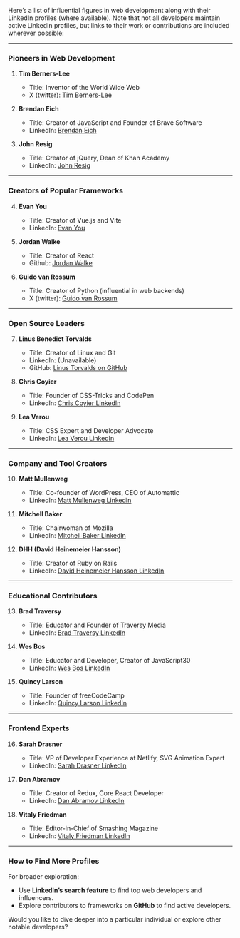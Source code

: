 Here’s a list of influential figures in web development along with their LinkedIn profiles (where available). Note that not all developers maintain active LinkedIn profiles, but links to their work or contributions are included wherever possible:

---

### **Pioneers in Web Development**
1. **Tim Berners-Lee**

   - Title: Inventor of the World Wide Web
   - X (twitter): [Tim Berners-Lee](https://x.com/timberners_lee)
   
2. **Brendan Eich**
   - Title: Creator of JavaScript and Founder of Brave Software
   - LinkedIn: [Brendan Eich](https://www.linkedin.com/in/brendaneich/)

3. **John Resig**
   - Title: Creator of jQuery, Dean of Khan Academy
   - LinkedIn: [John Resig](https://www.linkedin.com/in/jeresig/)

---

### **Creators of Popular Frameworks**
4. **Evan You**
   - Title: Creator of Vue.js and Vite
   - LinkedIn: [Evan You](https://www.linkedin.com/in/evanyou/)

5. **Jordan Walke**
   - Title: Creator of React
   - Github: [Jordan Walke](https://github.com/jordwalke)

6. **Guido van Rossum**
   - Title: Creator of Python (influential in web backends)
   - X (twitter): [Guido van Rossum](https://x.com/gvanrossum)

---

### **Open Source Leaders**
7. **Linus Benedict Torvalds**
   - Title: Creator of Linux and Git
   - LinkedIn: (Unavailable)
   - GitHub: [Linus Torvalds on GitHub](https://github.com/torvalds)

8. **Chris Coyier**
   - Title: Founder of CSS-Tricks and CodePen
   - LinkedIn: [Chris Coyier LinkedIn](https://www.linkedin.com/in/chriscoyier/)

9. **Lea Verou**
   - Title: CSS Expert and Developer Advocate
   - LinkedIn: [Lea Verou LinkedIn](https://www.linkedin.com/in/leaverou/)

---

### **Company and Tool Creators**
10. **Matt Mullenweg**
    - Title: Co-founder of WordPress, CEO of Automattic
    - LinkedIn: [Matt Mullenweg LinkedIn](https://www.linkedin.com/in/mullenweg/)

11. **Mitchell Baker**
    - Title: Chairwoman of Mozilla
    - LinkedIn: [Mitchell Baker LinkedIn](https://www.linkedin.com/in/mitchellbaker/)

12. **DHH (David Heinemeier Hansson)**
    - Title: Creator of Ruby on Rails
    - LinkedIn: [David Heinemeier Hansson LinkedIn](https://www.linkedin.com/in/david-heinemeier-hansson-98b57b1/)

---

### **Educational Contributors**
13. **Brad Traversy**
    - Title: Educator and Founder of Traversy Media
    - LinkedIn: [Brad Traversy LinkedIn](https://www.linkedin.com/in/bradtraversy/)

14. **Wes Bos**
    - Title: Educator and Developer, Creator of JavaScript30
    - LinkedIn: [Wes Bos LinkedIn](https://www.linkedin.com/in/wesbos/)

15. **Quincy Larson**
    - Title: Founder of freeCodeCamp
    - LinkedIn: [Quincy Larson LinkedIn](https://www.linkedin.com/in/quincylarson/)

---

### **Frontend Experts**
16. **Sarah Drasner**
    - Title: VP of Developer Experience at Netlify, SVG Animation Expert
    - LinkedIn: [Sarah Drasner LinkedIn](https://www.linkedin.com/in/sarah-drasner/)

17. **Dan Abramov**
    - Title: Creator of Redux, Core React Developer
    - LinkedIn: [Dan Abramov LinkedIn](https://www.linkedin.com/in/dan-abramov-23a07476/)

18. **Vitaly Friedman**
    - Title: Editor-in-Chief of Smashing Magazine
    - LinkedIn: [Vitaly Friedman LinkedIn](https://www.linkedin.com/in/vitalyfriedman/)

---

### **How to Find More Profiles**
For broader exploration:
- Use **LinkedIn’s search feature** to find top web developers and influencers.
- Explore contributors to frameworks on **GitHub** to find active developers.

Would you like to dive deeper into a particular individual or explore other notable developers?
